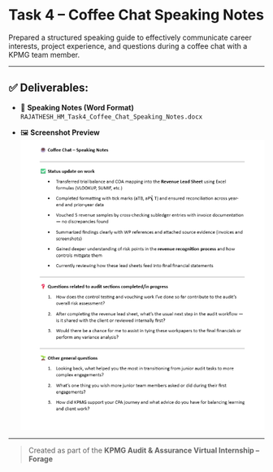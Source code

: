 # Task 4 – Coffee Chat Speaking Notes

Prepared a structured speaking guide to effectively communicate career interests, project experience, and questions during a coffee chat with a KPMG team member.

---

## ✅ Deliverables:

- 📝 **Speaking Notes (Word Format)**  
  `RAJATHESH_HM_Task4_Coffee_Chat_Speaking_Notes.docx`

- 🖼 **Screenshot Preview**  
  ![Coffee Chat Notes Screenshot](RAJATHESH_HM_Task4_Coffee_Chat_Speaking_Notes.png)

---

> Created as part of the **KPMG Audit & Assurance Virtual Internship – Forage**
